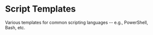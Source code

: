 # Script Templates

Various templates for common scripting languages -- e.g., PowerShell, Bash, etc.